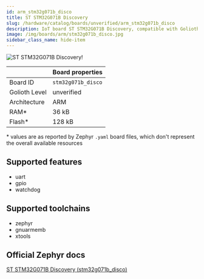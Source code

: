 ```yaml
---
id: arm_stm32g071b_disco
title: ST STM32G071B Discovery
slug: /hardware/catalog/boards/unverified/arm_stm32g071b_disco
description: IoT board ST STM32G071B Discovery, compatible with Golioth at unverified level.
image: /img/boards/arm/stm32g071b_disco.jpg
sidebar_class_name: hide-item
---
```


[//]: # (This is an auto-generated file, do not edit! Changes to it will be lost upon re-generation)

![ST STM32G071B Discovery!](/img/boards/arm/stm32g071b_disco.jpg "ST STM32G071B Discovery")

|                | Board properties     |
| -------------  | -------------------- |
| Board ID       | `stm32g071b_disco` |
| Golioth Level  | unverified       |
| Architecture   | ARM |
| RAM*           | 36 kB |
| Flash*         | 128 kB |

\* values are as reported by Zephyr `.yaml` board files, which don't represent the overall available resources



## Supported features

* uart
* gpio
* watchdog

## Supported toolchains

* zephyr
* gnuarmemb
* xtools

## Official Zephyr docs

[ST STM32G071B Discovery (stm32g071b_disco)](https://docs.zephyrproject.org/latest/boards/arm/stm32g071b_disco/doc/index.html)

